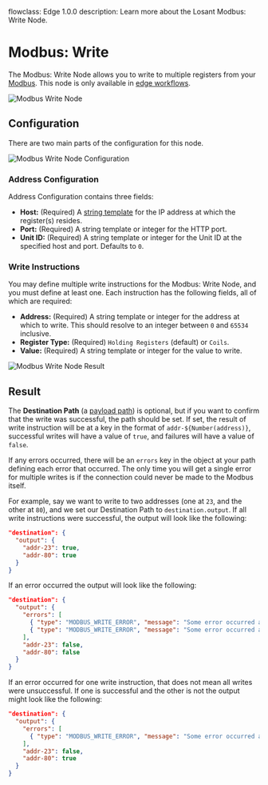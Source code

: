 flowclass: Edge 1.0.0
description: Learn more about the Losant Modbus: Write Node.

# Modbus: Write

The Modbus: Write Node allows you to write to multiple registers from your [Modbus](https://en.wikipedia.org/wiki/Modbus). This node is only available in [edge workflows](/workflows/edge-workflows/).

![Modbus Write Node](/images/workflows/data/modbus-write-node.png "Modbus Write Node")

## Configuration

There are two main parts of the configuration for this node.

![Modbus Write Node Configuration](/images/workflows/data/modbus-write-node-configuration.png "Modbus Write Node Configuration")

### Address Configuration

Address Configuration contains three fields:

*   **Host:** (Required) A [string template](/workflows/accessing-payload-data/#string-templates) for the IP address at which the register(s) resides.
*   **Port:** (Required) A string template or integer for the HTTP port.
*   **Unit ID:** (Required) A string template or integer for the Unit ID at the specified host and port. Defaults to `0`.

### Write Instructions

You may define multiple write instructions for the Modbus: Write Node, and you must define at least one. Each instruction has the following fields, all of which are required:

*   **Address:** (Required) A string template or integer for the address at which to write. This should resolve to an integer between `0` and `65534` inclusive.
*   **Register Type:** (Required) `Holding Registers` (default) or `Coils`.
*   **Value:** (Required) A string template or integer for the value to write.

![Modbus Write Node Result](/images/workflows/data/modbus-write-node-result.png "Modbus Write Node Result")

## Result

The **Destination Path** (a [payload path](/workflows/accessing-payload-data/#payload-paths)) is optional, but if you want to confirm that the write was successful, the path should be set. If set, the result of write instruction will be at a key in the format of `addr-${Number(address)}`, successful writes will have a value of `true`, and failures will have a value of `false`.

If any errors occurred, there will be an `errors` key in the object at your path defining each error that occurred. The only time you will get a single error for multiple writes is if the connection could never be made to the Modbus itself.

For example, say we want to write to two addresses (one at `23`, and the other at `80`), and we set our Destination Path to `destination.output`. If all write instructions were successful, the output will look like the following:

```json
"destination": {
  "output": {
    "addr-23": true,
    "addr-80": true
  }
}
```

If an error occurred the output will look like the following:

```json
"destination": {
  "output": {
    "errors": [
      { "type": "MODBUS_WRITE_ERROR", "message": "Some error occurred at 23" },
      { "type": "MODBUS_WRITE_ERROR", "message": "Some error occurred at 80" },
    ],
    "addr-23": false,
    "addr-80": false
  }
}
```

If an error occurred for one write instruction, that does not mean all writes were unsuccessful. If one is successful and the other is not the output might look like the following:

```json
"destination": {
  "output": {
    "errors": [
      { "type": "MODBUS_WRITE_ERROR", "message": "Some error occurred at 23" },
    ],
    "addr-23": false,
    "addr-80": true
  }
}
```
